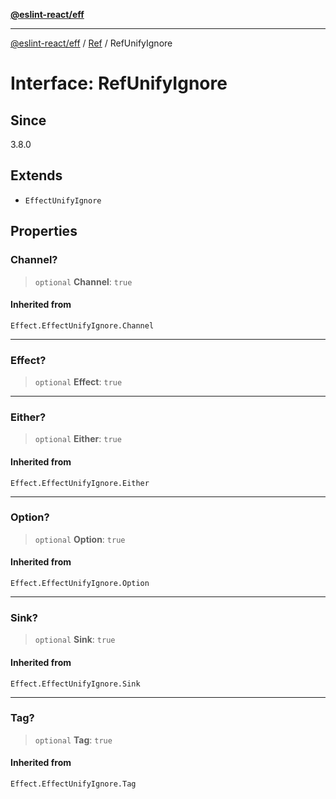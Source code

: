 [**@eslint-react/eff**](../../../README.md)

***

[@eslint-react/eff](../../../README.md) / [Ref](../README.md) / RefUnifyIgnore

# Interface: RefUnifyIgnore

## Since

3.8.0

## Extends

- `EffectUnifyIgnore`

## Properties

### Channel?

> `optional` **Channel**: `true`

#### Inherited from

`Effect.EffectUnifyIgnore.Channel`

***

### Effect?

> `optional` **Effect**: `true`

***

### Either?

> `optional` **Either**: `true`

#### Inherited from

`Effect.EffectUnifyIgnore.Either`

***

### Option?

> `optional` **Option**: `true`

#### Inherited from

`Effect.EffectUnifyIgnore.Option`

***

### Sink?

> `optional` **Sink**: `true`

#### Inherited from

`Effect.EffectUnifyIgnore.Sink`

***

### Tag?

> `optional` **Tag**: `true`

#### Inherited from

`Effect.EffectUnifyIgnore.Tag`

